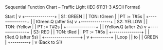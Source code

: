 Sequential Function Chart – Traffic Light (IEC 61131-3 ASCII Format)

Start
  |
  v
+---------------+
|   S1: GREEN   |
| TON: tGreen   |
| PT := T#5s    |
+---------------+
        |
        | tGreen.Q (after 5s)
        v
+---------------+
|  S2: YELLOW   |
| TON: tYellow  |
| PT := T#2s    |
+---------------+
        |
        | tYellow.Q (after 2s)
        v
+---------------+
|   S3: RED     |
| TON: tRed     |
| PT := T#5s    |
+---------------+
        |
        | tRed.Q (after 5s)
        |
        +------------------+
                           |
                           v
                      +---------+
                      |  Loop   |
                      |   to    |
                      |  GREEN  |
                      +---------+
                           |
                           v
                     (Back to S1)
